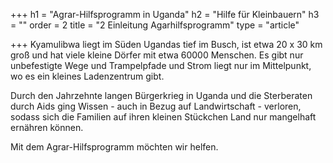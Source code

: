 +++
h1 = "Agrar-Hilfsprogramm in Uganda"
h2 = "Hilfe für Kleinbauern"
h3 = ""
order = 2
title = "2 Einleitung Agarhilfsprogramm"
type = "article"

+++
Kyamulibwa liegt im Süden Ugandas tief im Busch, ist etwa 20 x 30 km groß und hat viele kleine Dörfer mit etwa 60000 Menschen. Es gibt nur unbefestigte Wege und Trampelpfade und Strom liegt nur im Mittelpunkt, wo es ein kleines Ladenzentrum gibt.

Durch den Jahrzehnte langen Bürgerkrieg in Uganda und die Sterberaten durch Aids ging Wissen - auch in Bezug auf Landwirtschaft - verloren, sodass sich die Familien auf ihren kleinen Stückchen Land nur mangelhaft ernähren können.

Mit dem Agrar-Hilfsprogramm möchten wir helfen.